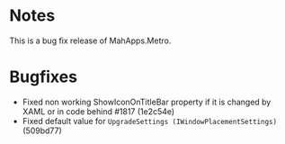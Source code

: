 # Notes

This is a bug fix release of MahApps.Metro.

# Bugfixes

- Fixed non working ShowIconOnTitleBar property if it is changed by XAML or in code behind #1817 (1e2c54e)
- Fixed default value for `UpgradeSettings (IWindowPlacementSettings)` (509bd77)
